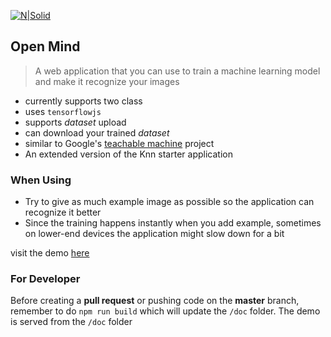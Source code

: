 [![N|Solid](https://i.ibb.co/g6h47gC/Untitled-design-3.jpg)](https://github.com/cluster-11/open-mind)

## Open Mind

> A web application that you can use to train a machine learning model and make it recognize your images

- currently supports two class
- uses `tensorflowjs`
- supports _dataset_ upload
- can download your trained _dataset_
- similar to Google's [teachable machine](https://teachablemachine.withgoogle.com/) project
- An extended version of the Knn starter application

### When Using

- Try to give as much example image as possible so the application can recognize it better
- Since the training happens instantly when you add example, sometimes on lower-end devices the application might slow down for a bit

visit the demo [here](https://cluster-11.github.io/open-mind/)

### For Developer

Before creating a **pull request** or pushing code on the **master** branch, remember to do `npm run build` which will update the `/doc` folder. The demo is served from the `/doc` folder
